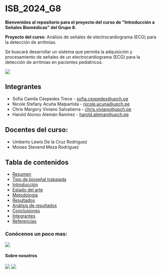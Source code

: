 # ISB_2024_G8

**Bienvenidos al repositorio para el proyecto del curso de "Introducción a Señales Biomédicas" del Grupo 8.** 

**Proyecto del curso**: Análisis de señales de electrocardiograma (ECG) para la detección de arritmias.

Se buscará desarrollar un sistema que permita la adquisición y procesamiento de señales de un electrocardiograma (ECG) para la detección de arritmias en pacientes pediátricos.

<image src ="4.IMAGENES/WhatsApp Image 2024-03-22 at 10.43.46 PM.jpeg">
  
## Integrantes
- Sofia Camila Céspedes Trece - sofia.cespedes@upch.pe
- Nicole Stefany Acuña Malpartida - nicole.acuna@upch.pe
- Chris Margory Viviano Salvatierra - chris.viviano@upch.pe
- Harold Alonso Alemán Ramírez - harold.aleman@upch.pe

## Docentes del curso:
- Umberto Lewis De la Cruz Rodriguez
- Moises Stevend Meza Rodriguez

## Tabla de contenidos
- [Resumen](https://github.com/sofiacespedes22/ISB_2024_G8/tree/ae545ebc3c58bef4db97d63788a1c85c71ce8828/2.DOCUMENTACI%C3%93N%20DEL%20PROYECTO)
- [Tipo de bioseñal trabajada](https://github.com/sofiacespedes22/ISB_2024_G8/tree/09f852d57f4bb3979d630271b06b71f81f6b575c/3.SOFTWARE)
- [Introducción](https://github.com/sofiacespedes22/ISB_2024_G8/tree/72572d72a08903e9d41c50a9e9f397388879c74b/2.DOCUMENTACI%C3%93N%20DEL%20PROYECTO/2.1.INTRODUCCION)
- [Estado del arte](https://github.com/sofiacespedes22/ISB_2024_G8/tree/09f852d57f4bb3979d630271b06b71f81f6b575c/2.DOCUMENTACI%C3%93N%20DEL%20PROYECTO/2.2.ESTADO%20DEL%20ARTE)
- [Metodología](https://github.com/sofiacespedes22/ISB_2024_G8/tree/09f852d57f4bb3979d630271b06b71f81f6b575c/2.DOCUMENTACI%C3%93N%20DEL%20PROYECTO)
- [Resultados](https://github.com/sofiacespedes22/ISB_2024_G8/tree/09f852d57f4bb3979d630271b06b71f81f6b575c/2.DOCUMENTACI%C3%93N%20DEL%20PROYECTO/2.4.RESULTADOS%20Y%20DISCUSION)
- [Análisis de resultados](https://github.com/sofiacespedes22/ISB_2024_G8/tree/09f852d57f4bb3979d630271b06b71f81f6b575c/2.DOCUMENTACI%C3%93N%20DEL%20PROYECTO/2.4.RESULTADOS%20Y%20DISCUSION)
- [Conclusiones](https://github.com/sofiacespedes22/ISB_2024_G8/tree/09f852d57f4bb3979d630271b06b71f81f6b575c/2.DOCUMENTACI%C3%93N%20DEL%20PROYECTO/2.4.RESULTADOS%20Y%20DISCUSION)
- [Integrantes]()
- [Referencias](https://github.com/sofiacespedes22/ISB_2024_G8/tree/bd1a03e4fc114359a6b63da0ed126e7745ccfaad/1.MIEMBROS%20DEL%20EQUIPO)

### Conócenos un poco mas:
<image src ="1.MIEMBROS DEL EQUIPO/Colaboradores.png"> 
  
#### Sobre nosotros
<image src ="1.MIEMBROS DEL EQUIPO/Colaboradores - 1.png">
<image src ="1.MIEMBROS DEL EQUIPO/Colaboradores - 2.png">
